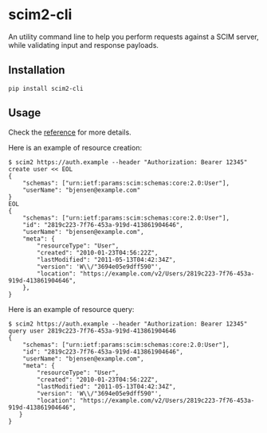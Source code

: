 # scim2-cli

An utility command line to help you perform requests against a SCIM server, while validating input and response payloads.

## Installation

```shell
pip install scim2-cli
```

## Usage

Check the [reference](https://scim2-cli.readthedocs.io/en/latest/reference.html) for more details.

Here is an example of resource creation:

```shell
$ scim2 https://auth.example --header "Authorization: Bearer 12345" create user << EOL
{
    "schemas": ["urn:ietf:params:scim:schemas:core:2.0:User"],
    "userName": "bjensen@example.com"
}
EOL
{
    "schemas": ["urn:ietf:params:scim:schemas:core:2.0:User"],
    "id": "2819c223-7f76-453a-919d-413861904646",
    "userName": "bjensen@example.com",
    "meta": {
        "resourceType": "User",
        "created": "2010-01-23T04:56:22Z",
        "lastModified": "2011-05-13T04:42:34Z",
        "version": 'W\\/"3694e05e9dff590"',
        "location": "https://example.com/v2/Users/2819c223-7f76-453a-919d-413861904646",
    },
}
```

Here is an example of resource query:

```shell
$ scim2 https://auth.example --header "Authorization: Bearer 12345" query user 2819c223-7f76-453a-919d-413861904646
{
    "schemas": ["urn:ietf:params:scim:schemas:core:2.0:User"],
    "id": "2819c223-7f76-453a-919d-413861904646",
    "userName": "bjensen@example.com",
    "meta": {
        "resourceType": "User",
        "created": "2010-01-23T04:56:22Z",
        "lastModified": "2011-05-13T04:42:34Z",
        "version": 'W\\/"3694e05e9dff590"',
        "location": "https://example.com/v2/Users/2819c223-7f76-453a-919d-413861904646",
   }
}
```
